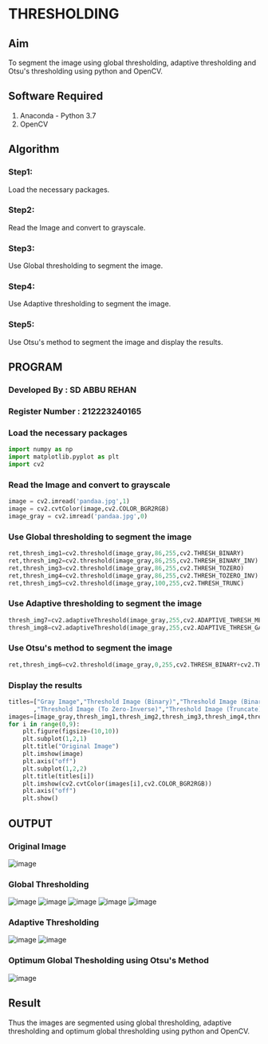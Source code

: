 # THRESHOLDING
## Aim
To segment the image using global thresholding, adaptive thresholding and Otsu's thresholding using python and OpenCV.

## Software Required
1. Anaconda - Python 3.7
2. OpenCV

## Algorithm

### Step1:
Load the necessary packages.

### Step2:
Read the Image and convert to grayscale.

### Step3:
Use Global thresholding to segment the image.

### Step4:
Use Adaptive thresholding to segment the image.

### Step5:
Use Otsu's method to segment the image and display the results.

## PROGRAM
### Developed By : SD ABBU REHAN
### Register Number : 212223240165


### Load the necessary packages
```python
import numpy as np
import matplotlib.pyplot as plt
import cv2
```
### Read the Image and convert to grayscale
```python
image = cv2.imread('pandaa.jpg',1)
image = cv2.cvtColor(image,cv2.COLOR_BGR2RGB)
image_gray = cv2.imread('pandaa.jpg',0)
```
### Use Global thresholding to segment the image
```python
ret,thresh_img1=cv2.threshold(image_gray,86,255,cv2.THRESH_BINARY)
ret,thresh_img2=cv2.threshold(image_gray,86,255,cv2.THRESH_BINARY_INV)
ret,thresh_img3=cv2.threshold(image_gray,86,255,cv2.THRESH_TOZERO)
ret,thresh_img4=cv2.threshold(image_gray,86,255,cv2.THRESH_TOZERO_INV)
ret,thresh_img5=cv2.threshold(image_gray,100,255,cv2.THRESH_TRUNC)
```
### Use Adaptive thresholding to segment the image
```python
thresh_img7=cv2.adaptiveThreshold(image_gray,255,cv2.ADAPTIVE_THRESH_MEAN_C,cv2.THRESH_BINARY,11,2)
thresh_img8=cv2.adaptiveThreshold(image_gray,255,cv2.ADAPTIVE_THRESH_GAUSSIAN_C,cv2.THRESH_BINARY,11,2)
```
### Use Otsu's method to segment the image 
```python
ret,thresh_img6=cv2.threshold(image_gray,0,255,cv2.THRESH_BINARY+cv2.THRESH_OTSU)
```
### Display the results
```python
titles=["Gray Image","Threshold Image (Binary)","Threshold Image (Binary Inverse)","Threshold Image (To Zero)"
       ,"Threshold Image (To Zero-Inverse)","Threshold Image (Truncate)","Otsu","Adaptive Threshold (Mean)","Adaptive Threshold (Gaussian)"]
images=[image_gray,thresh_img1,thresh_img2,thresh_img3,thresh_img4,thresh_img5,thresh_img6,thresh_img7,thresh_img8]
for i in range(0,9):
    plt.figure(figsize=(10,10))
    plt.subplot(1,2,1)
    plt.title("Original Image")
    plt.imshow(image)
    plt.axis("off")
    plt.subplot(1,2,2)
    plt.title(titles[i])
    plt.imshow(cv2.cvtColor(images[i],cv2.COLOR_BGR2RGB))
    plt.axis("off")
    plt.show()
```
## OUTPUT

### Original Image
![image](https://github.com/Abburehan/THRESHOLDING-/assets/138849336/009e880c-ab2a-44b4-93e5-7ad3e3af2b6d)

### Global Thresholding
![image](https://github.com/Abburehan/THRESHOLDING-/assets/138849336/b5eaa350-fa5c-4740-ad6c-3671cfd70feb)
![image](https://github.com/Abburehan/THRESHOLDING-/assets/138849336/5922edf8-f313-4178-b0f8-167ffae61f22)
![image](https://github.com/Abburehan/THRESHOLDING-/assets/138849336/7d08afab-6690-4d57-91f2-d4a6acad9ed3)
![image](https://github.com/Abburehan/THRESHOLDING-/assets/138849336/1090f843-04c5-438b-ae32-3f2205b305fc)
![image](https://github.com/Abburehan/THRESHOLDING-/assets/138849336/0e3bc534-c08f-4d46-849a-6a7913044851)


### Adaptive Thresholding
![image](https://github.com/Abburehan/THRESHOLDING-/assets/138849336/d3469580-fe9a-4852-b3c2-fc30c1d23756)
![image](https://github.com/Abburehan/THRESHOLDING-/assets/138849336/a73b2fcc-55bd-4b10-84f2-402bd05d0770)



### Optimum Global Thesholding using Otsu's Method
![image](https://github.com/Abburehan/THRESHOLDING-/assets/138849336/446564d1-e41c-4f4c-9f8c-2a654fe7ec99)


## Result
Thus the images are segmented using global thresholding, adaptive thresholding and optimum global thresholding using python and OpenCV.
